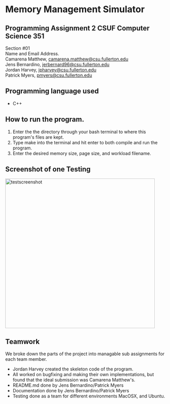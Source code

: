 # Memory Management Simulator
## Programming Assignment 2 CSUF Computer Science 351
Section #01 <br />
Name and Email Address. <br />
Camarena Matthew, camarena.matthew@csu.fullerton.edu <br />
Jens Bernardino, jerbernard96@csu.fullerton.edu <br />
Jordan Harvey, jpharvey@csu.fullerton.edu <br />
Patrick Myers, pmyers@csu.fullerton.edu <br />

## Programming language used 
* C++
## How to run the program.

1. Enter the the directory through your bash terminal to where this program's files are kept.
2. Type make into the terminal and hit enter to both compile and run the program.
3. Enter the desired memory size, page size, and workload filename.

## Screenshot of one Testing
<img width="471" alt="testscreenshot" src="https://user-images.githubusercontent.com/22731520/42139454-17ad9c8a-7d43-11e8-82fb-910bc1eda2fc.png"> 

## Teamwork
We broke down the parts of the project into managable sub assignments for each team member.
- Jordan Harvey created the skeleton code of the program. 
- All worked on bugfixing and making their own implementations, but found that the ideal submission was Camarena Matthew's.
- README.md done by Jens Bernardino/Patrick Myers
- Documentation done by Jens Bernardino/Patrick Myers 
- Testing done as a team for different environments MacOSX, and Ubuntu.
